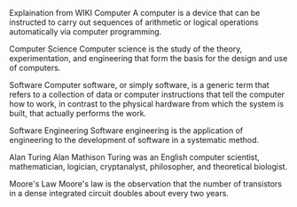 Explaination from WIKI
Computer
A computer is a device that can be instructed to carry out sequences of arithmetic or logical operations automatically via computer programming.

Computer Science
Computer science is the study of the theory, experimentation, and engineering that form the basis for the design and use of computers.

Software
Computer software, or simply software, is a generic term that refers to a collection of data or computer instructions that tell the computer how to work, in contrast to the physical hardware from which the system is built, that actually performs the work.

Software Engineering
Software engineering is the application of engineering to the development of software in a systematic method.

Alan Turing
Alan Mathison Turing was an English computer scientist, mathematician, logician, cryptanalyst, philosopher, and theoretical biologist.

Moore's Law
Moore's law is the observation that the number of transistors in a dense integrated circuit doubles about every two years.
